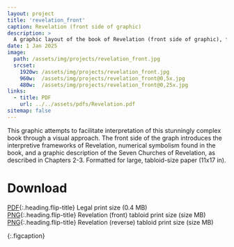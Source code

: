 ```yaml
---
layout: project
title: 'revelation_front'
caption: Revelation (front side of graphic)
description: >
  A graphic layout of the book of Revelation (front side of graphic), focusing on the Seven churches of Revelation, and an overview of the interpretative frameworks for understanding the book of Revelation.
date: 1 Jan 2025
image: 
  path: /assets/img/projects/revelation_front.jpg
  srcset: 
    1920w: /assets/img/projects/revelation_front.jpg
    960w:  /assets/img/projects/revelation_front@0,5x.jpg
    480w:  /assets/img/projects/revelation_front@0,25x.jpg
links:
  - title: PDF
    url: ../../assets/pdfs/Revelation.pdf
sitemap: false
---
```


This graphic attempts to facilitate interpretation of this stunningly complex book through a visual approach. The front side of the graph introduces the interpretive frameworks of Revelation, numerical symbolism found in the book, and a graphic description of the Seven Churches of Revelation, as described in Chapters 2-3. Formatted for large, tabloid-size paper (11x17 in).

# Download
[PDF](../assets/pdfs/Revelation.pdf){:.heading.flip-title} <span class="icon-file-pdf"></span> Legal print size (0.4 MB)  
[PNG](../assets/img/projects/revelation_front.png){:.heading.flip-title} <span class="icon-file-picture"></span> Revelation (front) tabloid print size (size MB)  
[PNG](../assets/img/projects/revelation_reverse.png){:.heading.flip-title} <span class="icon-file-picture"></span> Revelation (reverse) tabloid print size (size MB)

{:.figcaption}
